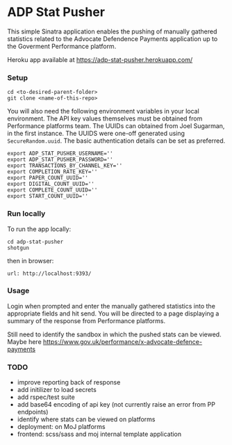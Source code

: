 # ADP Stat Pusher

This simple Sinatra application enables the pushing of manually gathered statistics related to the Advocate
Defendence Payments application up to the Goverment Performance platform.

Heroku app available at https://adp-stat-pusher.herokuapp.com/

### Setup

```
cd <to-desired-parent-folder>
git clone <name-of-this-repo>
```

You will also need the following environment variables in your local environment. The API key values themselves must be obtained from Performance platforms team. The UUIDs can obtained from Joel Sugarman, in the first instance. The UUIDS were one-off generated using ```SecureRandom.uuid```. The basic authentication details can be set as preferred.

```
export ADP_STAT_PUSHER_USERNAME=''
export ADP_STAT_PUSHER_PASSWORD=''
export TRANSACTIONS_BY_CHANNEL_KEY=''
export COMPLETION_RATE_KEY=''
export PAPER_COUNT_UUID=''
export DIGITAL_COUNT_UUID=''
export COMPLETE_COUNT_UUID=''
export START_COUNT_UUID=''
```
### Run locally

To run the app locally:

```
cd adp-stat-pusher
shotgun
```

then in browser:

```
url: http://localhost:9393/
```

### Usage

Login when prompted and enter the manually gathered statistics into the appropriate fields and hit send. You will be directed to a page displaying a summary of the response from Performance platforms.

Still need to identify the sandbox in which the pushed stats can be viewed. Maybe here
https://www.gov.uk/performance/x-advocate-defence-payments


### TODO

  - improve reporting back of response
  - add initilizer to load secrets
  - add rspec/test suite
  - add base64 encoding of api key (not currently raise an error from PP endpoints)
  - identify where stats can be viewed on platforms
  - deployment: on MoJ platforms
  - frontend: scss/sass and moj internal template application

